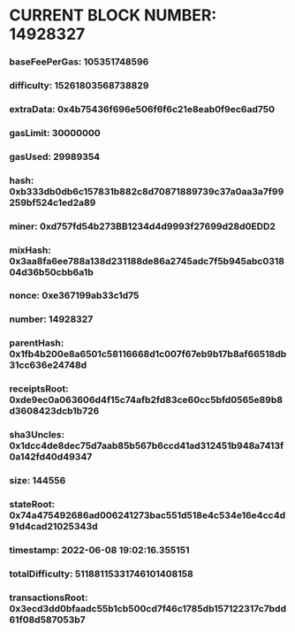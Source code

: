 # CURRENT BLOCK NUMBER: 14928327

### baseFeePerGas: 105351748596
### difficulty: 15261803568738829
### extraData: 0x4b75436f696e506f6f6c21e8eab0f9ec6ad750
### gasLimit: 30000000
### gasUsed: 29989354
### hash: 0xb333db0db6c157831b882c8d70871889739c37a0aa3a7f99259bf524c1ed2a89
### miner: 0xd757fd54b273BB1234d4d9993f27699d28d0EDD2
### mixHash: 0x3aa8fa6ee788a138d231188de86a2745adc7f5b945abc031804d36b50cbb6a1b
### nonce: 0xe367199ab33c1d75
### number: 14928327
### parentHash: 0x1fb4b200e8a6501c58116668d1c007f67eb9b17b8af66518db31cc636e24748d
### receiptsRoot: 0xde9ec0a063606d4f15c74afb2fd83ce60cc5bfd0565e89b8d3608423dcb1b726
### sha3Uncles: 0x1dcc4de8dec75d7aab85b567b6ccd41ad312451b948a7413f0a142fd40d49347
### size: 144556
### stateRoot: 0x74a475492686ad006241273bac551d518e4c534e16e4cc4d91d4cad21025343d
### timestamp: 2022-06-08 19:02:16.355151
### totalDifficulty: 51188115331746101408158
### transactionsRoot: 0x3ecd3dd0bfaadc55b1cb500cd7f46c1785db157122317c7bdd61f08d587053b7
